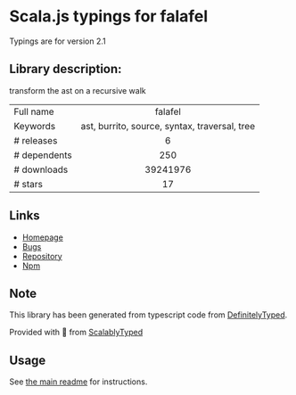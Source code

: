 
# Scala.js typings for falafel

Typings are for version 2.1

## Library description:
transform the ast on a recursive walk

|                    |                 |
| ------------------ | :-------------: |
| Full name          | falafel |
| Keywords           | ast, burrito, source, syntax, traversal, tree |
| # releases         | 6 |
| # dependents       | 250 |
| # downloads        | 39241976 |
| # stars            | 17 |

## Links
- [Homepage](https://github.com/substack/node-falafel#readme)
- [Bugs](https://github.com/substack/node-falafel/issues)
- [Repository](https://github.com/substack/node-falafel)
- [Npm](https://www.npmjs.com/package/falafel)
    


## Note
This library has been generated from typescript code from [DefinitelyTyped](https://definitelytyped.org).

Provided with :purple_heart: from [ScalablyTyped](https://github.com/oyvindberg/ScalablyTyped)

## Usage
See [the main readme](../../readme.md) for instructions.


